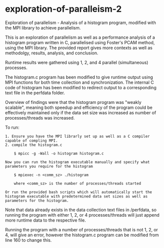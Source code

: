 # exploration-of-paralleism-2
Exploration of parallelism - Analysis of a histogram program, modified with the MPI library to achieve parallelism.

This is an exploration of parallelism as well as a performance analysis of a histogram program written in C, parallelised using Foster's PCAM method, using the MPI library. The provided report gives more contexts as well as methodolgy, results, analysis, and conclusion.

Runtime results were gathered using 1, 2, and 4 parallel (simultaneous) processes.

The histogram.c program has been modified to give runtime output using MPI functions for both time collection and synchronization. The internal C code of histogram has been modified to redirect output to a corresponding text file in the perfdata folder.

Overview of findings were that the histogram program was "weakly scalable", meaning both speedup and efficiency of the program could be effectively maintained only if the data set size was increased as number of processes/threads was increased.

To run:

    1. Ensure you have the MPI librarly set up as well as a C compiler capable of compling MPI.
    2. compile the histogram.c

        $ mpicc -g -Wall -o histogram histogram.c

    Now you can run the histogram executable manually and specify what parameters you require for the histogram

        $ mpiexec -n <comm_sz> ./histogram 

        where <comm_sz> is the number of processes/threads started

    Or run the provided bash scripts which will automatically start the histogram executable with predetermined data set sizes as well as parameters for the histogram.

Note that data already exists in the data collection text files in /perfdata, so running the program with either 1, 2, or 4 processes/threads will just append more
runtime data to the respective file.

Running the program with a number of processes/threads that is not 1, 2, or 4, will give an error, however the histogram.c program can be modified from line 160 to change this.




